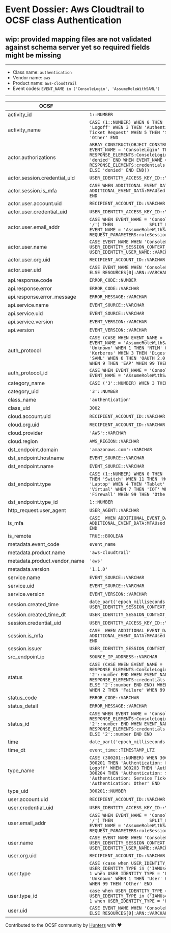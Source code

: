 # Event Dossier: Aws Cloudtrail to OCSF class Authentication

## wip: provided mapping files are not validated against schema server yet so required fields might be missing
---
* Class name: `authentication`
* Vendor name: `aws`
* Product name: `aws-cloudtrail`
* Event codes: `EVENT_NAME in ('ConsoleLogin', 'AssumeRoleWithSAML')`
---

| OCSF | RAW |
| --- | --- |
| activity_id | ```1::NUMBER``` |
| activity_name | ```CASE (1::NUMBER) WHEN 0 THEN 'Unknown' WHEN 1 THEN 'Logon' WHEN 2 THEN 'Logoff' WHEN 3 THEN 'Authentication Ticket' WHEN 4 THEN 'Service Ticket Request' WHEN 5 THEN 'Service Ticket Renew' WHEN 99 THEN 'Other' END``` |
| actor.authorizations | ```ARRAY_CONSTRUCT(OBJECT_CONSTRUCT_KEEP_NULL('decision', CASE WHEN EVENT_NAME = 'ConsoleLogin' THEN CASE WHEN RESPONSE_ELEMENTS:ConsoleLogin = 'Success' THEN 'allowed' ELSE 'denied' END WHEN EVENT_NAME = 'AssumeRoleWithSAML' THEN   CASE   WHEN RESPONSE_ELEMENTS:credentials:accessKeyId IS NOT NULL THEN 'allowed' ELSE 'denied' END END))``` |
| actor.session.credential_uid | ```USER_IDENTITY_ACCESS_KEY_ID::VARCHAR``` |
| actor.session.is_mfa | ```CASE WHEN ADDITIONAL_EVENT_DATA:MFAUsed = 'No' THEN FALSE WHEN ADDITIONAL_EVENT_DATA:MFAUsed = 'Yes' THEN TRUE  ELSE NULL::BOOLEAN END``` |
| actor.user.account.uid | ```RECIPIENT_ACCOUNT_ID::VARCHAR``` |
| actor.user.credential_uid | ```USER_IDENTITY_ACCESS_KEY_ID::VARCHAR``` |
| actor.user.email_addr | ```CASE WHEN EVENT_NAME = 'ConsoleLogin' and CONTAINS(USER_IDENTITY:arn, '/') THEN              SPLIT_PART(USER_IDENTITY:arn, '/', -1)   WHEN EVENT_NAME = 'AssumeRoleWithSAML' THEN REQUEST_PARAMETERS:roleSessionName::VARCHAR END``` |
| actor.user.name | ```CASE EVENT_NAME WHEN 'ConsoleLogin' THEN USER_IDENTITY_SESSION_CONTEXT_SESSION_ISSUER_USER_NAME::VARCHAR   ELSE USER_IDENTITY_USER_NAME::VARCHAR END``` |
| actor.user.org.uid | ```RECIPIENT_ACCOUNT_ID::VARCHAR``` |
| actor.user.uid | ```CASE EVENT_NAME WHEN 'ConsoleLogin' THEN USER_IDENTITY_ARN::VARCHAR   ELSE RESOURCES[0]:ARN::VARCHAR END``` |
| api.response.code | ```ERROR_CODE::NUMBER``` |
| api.response.error | ```ERROR_CODE::VARCHAR``` |
| api.response.error_message | ```ERROR_MESSAGE::VARCHAR``` |
| api.service.name | ```EVENT_SOURCE::VARCHAR``` |
| api.service.uid | ```EVENT_SOURCE::VARCHAR``` |
| api.service.version | ```EVENT_VERSION::VARCHAR``` |
| api.version | ```EVENT_VERSION::VARCHAR``` |
| auth_protocol | ```CASE (CASE WHEN EVENT_NAME = 'ConsoleLogin' THEN '99'::NUMBER WHEN EVENT_NAME = 'AssumeRoleWithSAML' THEN '5'::NUMBER END) WHEN 0 THEN 'Unknown' WHEN 1 THEN 'NTLM' WHEN 10 THEN 'RADIUS' WHEN 2 THEN 'Kerberos' WHEN 3 THEN 'Digest' WHEN 4 THEN 'OpenID' WHEN 5 THEN 'SAML' WHEN 6 THEN 'OAUTH 2.0' WHEN 7 THEN 'PAP' WHEN 8 THEN 'CHAP' WHEN 9 THEN 'EAP' WHEN 99 THEN 'Other' END``` |
| auth_protocol_id | ```CASE WHEN EVENT_NAME = 'ConsoleLogin' THEN '99'::NUMBER WHEN EVENT_NAME = 'AssumeRoleWithSAML' THEN '5'::NUMBER END``` |
| category_name | ```CASE ('3'::NUMBER) WHEN 3 THEN 'Identity & Access Management' END``` |
| category_uid | ```'3'::NUMBER``` |
| class_name | ```'authentication'``` |
| class_uid | ```3002``` |
| cloud.account.uid | ```RECIPIENT_ACCOUNT_ID::VARCHAR``` |
| cloud.org.uid | ```RECIPIENT_ACCOUNT_ID::VARCHAR``` |
| cloud.provider | ```'AWS'::VARCHAR``` |
| cloud.region | ```AWS_REGION::VARCHAR``` |
| dst_endpoint.domain | ```'amazonaws.com'::VARCHAR``` |
| dst_endpoint.hostname | ```EVENT_SOURCE::VARCHAR``` |
| dst_endpoint.name | ```EVENT_SOURCE::VARCHAR``` |
| dst_endpoint.type | ```CASE (1::NUMBER) WHEN 0 THEN 'Unknown' WHEN 1 THEN 'Server' WHEN 10 THEN 'Switch' WHEN 11 THEN 'Hub' WHEN 2 THEN 'Desktop' WHEN 3 THEN 'Laptop' WHEN 4 THEN 'Tablet' WHEN 5 THEN 'Mobile' WHEN 6 THEN 'Virtual' WHEN 7 THEN 'IOT' WHEN 8 THEN 'Browser' WHEN 9 THEN 'Firewall' WHEN 99 THEN 'Other' END``` |
| dst_endpoint.type_id | ```1::NUMBER``` |
| http_request.user_agent | ```USER_AGENT::VARCHAR``` |
| is_mfa | ```CASE  WHEN ADDITIONAL_EVENT_DATA:MFAUsed = 'No' THEN FALSE  WHEN ADDITIONAL_EVENT_DATA:MFAUsed = 'Yes' THEN TRUE  ELSE NULL::BOOLEAN END``` |
| is_remote | ```TRUE::BOOLEAN``` |
| metadata.event_code | ```event_name``` |
| metadata.product.name | ```'aws-cloudtrail'``` |
| metadata.product.vendor_name | ```'aws'``` |
| metadata.version | ```'1.1.0'``` |
| service.name | ```EVENT_SOURCE::VARCHAR``` |
| service.uid | ```EVENT_SOURCE::VARCHAR``` |
| service.version | ```EVENT_VERSION::VARCHAR``` |
| session.created_time | ```date_part('epoch_milliseconds', USER_IDENTITY_SESSION_CONTEXT_ATTRIBUTES_CREATION_DATE::TIMESTAMP_LTZ)``` |
| session.created_time_dt | ```USER_IDENTITY_SESSION_CONTEXT_ATTRIBUTES_CREATION_DATE::TIMESTAMP_LTZ``` |
| session.credential_uid | ```USER_IDENTITY_ACCESS_KEY_ID::VARCHAR``` |
| session.is_mfa | ```CASE  WHEN ADDITIONAL_EVENT_DATA:MFAUsed = 'No' THEN FALSE  WHEN ADDITIONAL_EVENT_DATA:MFAUsed = 'Yes' THEN TRUE  ELSE NULL::BOOLEAN END``` |
| session.issuer | ```USER_IDENTITY_SESSION_CONTEXT_SESSION_ISSUER_ARN::VARCHAR``` |
| src_endpoint.ip | ```SOURCE_IP_ADDRESS::VARCHAR``` |
| status | ```CASE (CASE WHEN EVENT_NAME = 'ConsoleLogin' THEN CASE WHEN RESPONSE_ELEMENTS:ConsoleLogin = '1'::NUMBER THEN '1'::number ELSE '2'::number END WHEN EVENT_NAME = 'AssumeRoleWithSAML' THEN CASE WHEN RESPONSE_ELEMENTS:credentials:accessKeyId IS NOT NULL THEN '1'::number ELSE '2'::number END END) WHEN 0 THEN 'Unknown' WHEN 1 THEN 'Success' WHEN 2 THEN 'Failure' WHEN 99 THEN 'Other' END``` |
| status_code | ```ERROR_CODE::VARCHAR``` |
| status_detail | ```ERROR_MESSAGE::VARCHAR``` |
| status_id | ```CASE WHEN EVENT_NAME = 'ConsoleLogin' THEN CASE WHEN RESPONSE_ELEMENTS:ConsoleLogin = '1'::NUMBER THEN '1'::number ELSE '2'::number END WHEN EVENT_NAME = 'AssumeRoleWithSAML' THEN CASE WHEN RESPONSE_ELEMENTS:credentials:accessKeyId IS NOT NULL THEN '1'::number ELSE '2'::number END END``` |
| time | ```date_part('epoch_milliseconds', event_time::TIMESTAMP_LTZ)``` |
| time_dt | ```event_time::TIMESTAMP_LTZ``` |
| type_name | ```CASE (300201::NUMBER) WHEN 300200 THEN 'Authentication: Unknown' WHEN 300201 THEN 'Authentication: Logon' WHEN 300202 THEN 'Authentication: Logoff' WHEN 300203 THEN 'Authentication: Authentication Ticket' WHEN 300204 THEN 'Authentication: Service Ticket Request' WHEN 300205 THEN 'Authentication: Service Ticket Renew' WHEN 300299 THEN 'Authentication: Other' END``` |
| type_uid | ```300201::NUMBER``` |
| user.account.uid | ```RECIPIENT_ACCOUNT_ID::VARCHAR``` |
| user.credential_uid | ```USER_IDENTITY_ACCESS_KEY_ID::VARCHAR``` |
| user.email_addr | ```CASE WHEN EVENT_NAME = 'ConsoleLogin' and CONTAINS(USER_IDENTITY:arn, '/') THEN              SPLIT_PART(USER_IDENTITY:arn, '/', -1) WHEN EVENT_NAME = 'AssumeRoleWithSAML' THEN REQUEST_PARAMETERS:roleSessionName::VARCHAR END``` |
| user.name | ```CASE EVENT_NAME WHEN 'ConsoleLogin' THEN USER_IDENTITY_SESSION_CONTEXT_SESSION_ISSUER_USER_NAME::VARCHAR   ELSE USER_IDENTITY_USER_NAME::VARCHAR END``` |
| user.org.uid | ```RECIPIENT_ACCOUNT_ID::VARCHAR``` |
| user.type | ```CASE (case when USER_IDENTITY_TYPE = 'Unknown' then 0 when USER_IDENTITY_TYPE in ('IAMUser', 'SAMLUser', 'WebIdentityUser') then 1 when USER_IDENTITY_TYPE = 'Root' then 2 else 99 end) WHEN 0 THEN 'Unknown' WHEN 1 THEN 'User' WHEN 2 THEN 'Admin' WHEN 3 THEN 'System' WHEN 99 THEN 'Other' END``` |
| user.type_id | ```case when USER_IDENTITY_TYPE = 'Unknown' then 0 when USER_IDENTITY_TYPE in ('IAMUser', 'SAMLUser', 'WebIdentityUser') then 1 when USER_IDENTITY_TYPE = 'Root' then 2 else 99 end``` |
| user.uid | ```CASE EVENT_NAME WHEN 'ConsoleLogin' THEN USER_IDENTITY_ARN::VARCHAR ELSE RESOURCES[0]:ARN::VARCHAR END``` |

Contributed to the OCSF community by [Hunters](https://www.hunters.security/) with ❤
